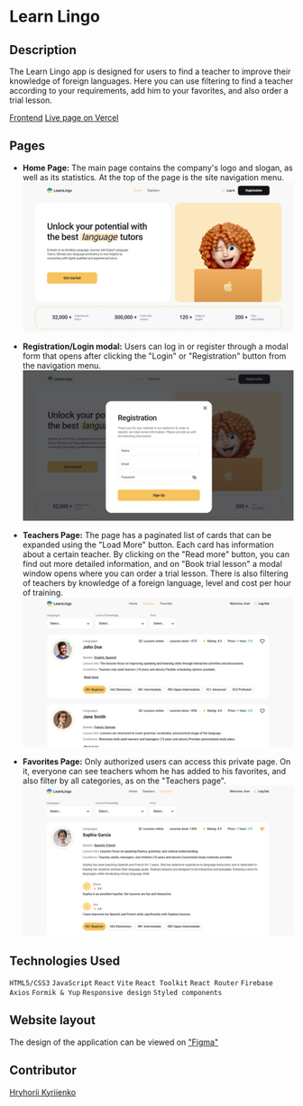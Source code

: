 # Learn Lingo

## Description

The Learn Lingo app is designed for users to find a teacher to improve their knowledge of foreign languages. Here you can use filtering to find a teacher according to your requirements, add him to your favorites, and also order a trial lesson.

[Frontend](https://github.com/kyr13nko/learn-lingo-app)
[Live page on Vercel](https://learn-lingo-app.vercel.app/)

## Pages

- **Home Page:** The main page contains the company's logo and slogan, as well as its statistics. At the top of the page is the site navigation menu.
  ![Main page screenshot](/public/home-page.png)

- **Registration/Login modal:** Users can log in or register through a modal form that opens after clicking the "Login" or "Registration" button from the navigation menu.
  ![Main page screenshot](/public/registration.png)

- **Teachers Page:** The page has a paginated list of cards that can be expanded using the "Load More" button. Each card has information about a certain teacher. By clicking on the "Read more" button, you can find out more detailed information, and on "Book trial lesson" a modal window opens where you can order a trial lesson. There is also filtering of teachers by knowledge of a foreign language, level and cost per hour of training.
  ![Main page screenshot](/public/teachers.png)

- **Favorites Page:** Only authorized users can access this private page. On it, everyone can see teachers whom he has added to his favorites, and also filter by all categories, as on the "Teachers page".
  ![Main page screenshot](/public/favorites+select.png)

## Technologies Used

`HTML5/CSS3` `JavaScript` `React` `Vite` `React Toolkit` `React Router` `Firebase` `Axios` `Formik & Yup` `Responsive design` `Styled components`

## Website layout

The design of the application can be viewed on ["Figma"](https://www.figma.com/file/dewf5jVviSTuWMMyU3d8Mc/Learn-Lingo)

## Contributor

[Hryhorii Kyriienko](https://github.com/kyr13nko)
